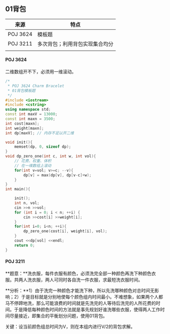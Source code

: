 ## 01背包

| 来源     | 特点                           |
| -------- | ------------------------------ |
| POJ 3624 | 模板题                         |
| POJ 3211 | 多次背包；利用背包实现集合均分 |
|          |                                |



#### POJ 3624

二维数组开不下，必须用一维滚动。

```c++
/*
 * POJ 3624 Charm Bracelet
 * 01背包模板题
 */
#include <iostream>
#include <cstring>
using namespace std;
const int maxV = 13000;
const int maxn = 3500;
int cost[maxn];
int weight[maxn];
int dp[maxV]; // 内存不足以开二维

void init(){
    memset(dp, 0, sizeof dp);
}
void dp_zero_one(int c, int w, int vol){
    // 花费、权重、体积
    // 在一维数组上滚动
    for(int v=vol; v>=c; --v){
        dp[v] = max(dp[v], dp[v-c]+w);
    }
}
int main(){

    init();
    int n, vol;
    cin >>n >>vol;
    for (int i = 0; i < n; ++i) {
        cin >>cost[i] >>weight[i];
    }
    for(int i=0; i<n; ++i){
        dp_zero_one(cost[i], weight[i], vol);
    }
    cout <<dp[vol] <<endl;
    return 0;
}
```



#### POJ 3211

**题意：**洗衣服，每件衣服有颜色，必须洗完全部一种颜色再洗下种颜色衣服。共两人洗衣服，两人可同时各自洗一件衣服，求最短洗衣服时间。

**分析：**1）由于洗完一种颜色才能洗下种，所以先洗哪种颜色对总时间无影响；2）于是目标就是分别地使每个颜色组内时间最小。不难想象，如果两个人都马不停蹄地洗，那么可能浪费的时间就是先洗完的人等待后洗完的人所花费的时间。于是降低每种颜色时间的方法就是事先规划好谁洗哪些衣服，使得两人工作时间尽量接近，即集合的平衡划分问题，使用01背包。

关键：设当前颜色组总时间为V，则在本组内进行V/2的背包求解。



